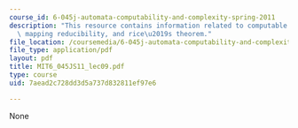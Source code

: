 ```yaml
---
course_id: 6-045j-automata-computability-and-complexity-spring-2011
description: "This resource contains information related to computable functions,\
  \ mapping reducibility, and rice\u2019s theorem."
file_location: /coursemedia/6-045j-automata-computability-and-complexity-spring-2011/7aead2c728dd3d5a737d832811ef97e6_MIT6_045JS11_lec09.pdf
file_type: application/pdf
layout: pdf
title: MIT6_045JS11_lec09.pdf
type: course
uid: 7aead2c728dd3d5a737d832811ef97e6

---
```

None